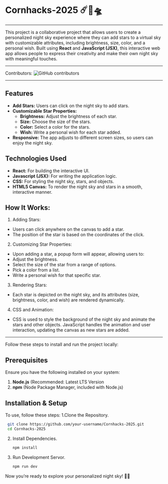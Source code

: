 # Cornhacks-2025 ☄️💫🛸
---
This project is a collaborative project that allows users to create a personalized night sky experience where they can add stars to a virtual sky with customizable attributes, including brightness, size, color, and a personal wish. Built using **React** and **JavaScript (JSX)**, this interactive web app allows people to express their creativity and make their own night sky with meaningful touches.

---
Contributors:
![GitHub contributors](https://img.shields.io/github/contributors/rmunjewar/Cornhacks-2025)

---
## Features
- **Add Stars:** Users can click on the night sky to add stars.
- **Customizable Star Properties:**
  - **Brightness:** Adjust the brightness of each star.
  - **Size:** Choose the size of the stars.
  - **Color:** Select a color for the stars.
  - **Wish:** Write a personal wish for each star added.
- **Responsive:** The app adjusts to different screen sizes, so users can enjoy the night sky.

## Technologies Used
- **React:** For building the interactive UI.
- **Javascript (JSX):** For writing the application logic.
- **CSS:** For styling the night sky, stars, and objects.
- **HTML5 Canvas:** To render the night sky and stars in a smooth, interactive manner.

## How It Works:
1. Adding Stars:
- Users can click anywhere on the canvas to add a star.
- The position of the star is based on the coordinates of the click.
2. Customizing Star Properties:
- Upon adding a star, a popup form will appear, allowing users to:
- Adjust the brightness.
- Select the size of the star from a range of options.
- Pick a color from a list.
- Write a personal wish for that specific star.
3. Rendering Stars:
- Each star is depicted on the night sky, and its attributes (size, brightness, color, and wish) are rendered dynamically.
4. CSS and Animation:
- CSS is used to style the background of the night sky and animate the stars and other objects.
JavaScript handles the animation and user interaction, updating the canvas as new stars are added.

---
Follow these steps to install and run the project locally:

## Prerequisites
Ensure you have the following installed on your system:
1. **Node.js** (Recommended: Latest LTS Version
2. **npm** (Node Package Manager, included with Node.js)
   

## Installation & Setup
To use, follow these steps:
1.Clone the Repository.
   ```sh
    git clone https://github.com/your-username/Cornhacks-2025.git
    cd Cornhacks-2025
   ```
2. Install Dependencies.
   ```sh
   npm install
   ```
3. Run Development Servor.
   ```sh
   npm run dev
   ```
Now you’re ready to explore your personalized night sky! 🚀✨



